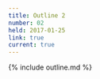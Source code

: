```yaml
---
title: Outline 2
number: 02
held: 2017-01-25
link: true
current: true
---
```

{% include outline.md %}
